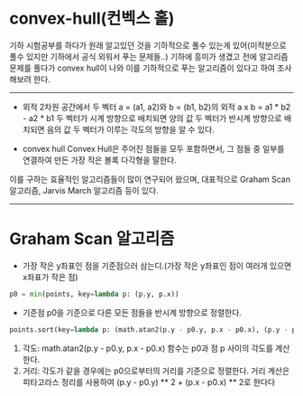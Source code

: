 # convex-hull(컨벡스 홀)

기하 시험공부를 하다가 원래 알고있던 것을 기하적으로 풀수 있는게 있어(미적분으로 풀수 있지만 기하에서 공식 외워서 푸는 문제들..) 기하에 흥미가 생겼고 전에 알고리즘 문제를 풀다가 convex hull이 나와 이를 기하적으로 푸는 알고리즘이 있다고 하여 조사해보려 한다.

-----

* 외적
  2차원 공간에서 두 벡터 a = (a1, a2)와 b = (b1, b2)의 외적
  a x b = a1 * b2 - a2 * b1
  두 벡터가 시계 방향으로 배치되면 양의 값
  두 벡터가 반시계 방향으로 배치되면 음의 값
  두 벡터가 이루는 각도의 방향을 알 수 있다.
  

* convex hull
  Convex Hull은 주어진 점들을 모두 포함하면서, 그 점들 중 일부를 연결하여 만든 가장 작은 볼록 다각형을 말한다.



이를 구하는 효율적인 알고리즘들이 많이 연구되어 왔으며, 대표적으로 Graham Scan 알고리즘, Jarvis March 알고리즘 등이 있다.

------

# Graham Scan 알고리즘

* 가장 작은 y좌표인 점을 기준점으러 삼는디.(가장 작은 y좌표인 점이 여러개 있으면 x좌표가 작은 점)

```python
p0 = min(points, key=lambda p: (p.y, p.x))
```

* 기준점 p0을 기준으로 다른 모든 점들을 반시계 방향으로 정렬한다.

```python
points.sort(key=lambda p: (math.atan2(p.y - p0.y, p.x - p0.x), (p.y - p0.y) ** 2 + (p.x - p0.x) ** 2))
```

1. 각도: math.atan2(p.y - p0.y, p.x - p0.x) 함수는 p0과 점 p 사이의 각도를 계산한다.
2. 거리: 각도가 같을 경우에는 p0으로부터의 거리를 기준으로 정렬한다. 거리 계산은 피타고라스 정리를 사용하여 (p.y - p0.y) ** 2 + (p.x - p0.x) ** 2로 한다다
